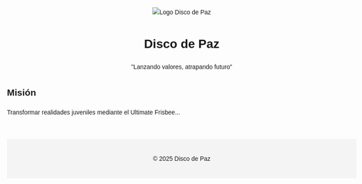 <!DOCTYPE html>
<html lang="es">
<head>
    <meta charset="UTF-8">
    <meta name="viewport" content="width=device-width, initial-scale=1.0">
    <title>Disco de Paz</title>
    <style>
        body { font-family: Arial, sans-serif; line-height: 1.6; max-width: 800px; margin: 0 auto; padding: 20px; }
        header { text-align: center; margin-bottom: 30px; }
        nav { background: #f4f4f4; padding: 10px; margin-bottom: 20px; text-align: center; }
        nav a { margin: 0 10px; text-decoration: none; }
        section { margin-bottom: 30px; }
        footer { text-align: center; margin-top: 50px; padding: 20px; background: #f4f4f4; }
        img { max-width: 200px; height: auto; }
    </style>
</head>
<body>
<header>
    <img src="https://i.ibb.co/vvh1H31y/logo.jpg" alt="Logo Disco de Paz">
    <h1>Disco de Paz</h1>
    <p>"Lanzando valores, atrapando futuro"</p>
</header>

<!-- Resto del contenido de tu página -->
<section id="mision">
    <h2>Misión</h2>
    <p>Transformar realidades juveniles mediante el Ultimate Frisbee...</p>
</section>
<!-- Añade aquí todas las demás secciones -->

<footer>
    <p>&copy; 2025 Disco de Paz</p>
</footer>
</body>
</html>
